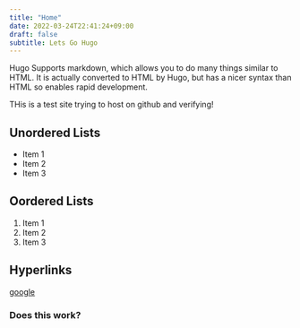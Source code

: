 ```yaml
---
title: "Home"
date: 2022-03-24T22:41:24+09:00
draft: false
subtitle: Lets Go Hugo
---
```

Hugo Supports markdown, which allows you to do many things similar to HTML. It is actually converted to HTML by Hugo, but has a nicer syntax than HTML so enables rapid development.

THis is a test site trying to host on github and verifying!

## Unordered Lists

- Item 1
- Item 2
- Item 3

## Oordered Lists

1. Item 1
1. Item 2
1. Item 3

## Hyperlinks

[google](www.google.com)

<h3> Does this work?</h3>
